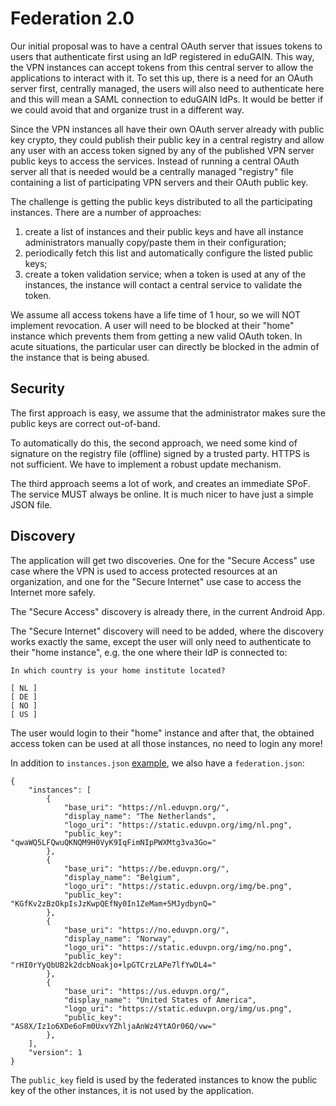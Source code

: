 # Federation 2.0

Our initial proposal was to have a central OAuth server that issues tokens to 
users that authenticate first using an IdP registered in eduGAIN. This way, the 
VPN instances can accept tokens from this central server to allow the 
applications to interact with it. To set this up, there is a need for an OAuth 
server first, centrally managed, the users will also need to authenticate here 
and this will mean a SAML connection to eduGAIN IdPs. It would be better if we
could avoid that and organize trust in a different way.

Since the VPN instances all have their own OAuth server already with public 
key crypto, they could publish their public key in a central registry and 
allow any user with an access token signed by any of the published VPN server 
public keys to access the services. Instead of running a central OAuth server 
all that is needed would be a centrally managed "registry" file containing a 
list of participating VPN servers and their OAuth public key.

The challenge is getting the public keys distributed to all the participating
instances. There are a number of approaches:

1. create a list of instances and their public keys and have all instance 
   administrators manually copy/paste them in their configuration;
2. periodically fetch this list and automatically configure the listed public 
   keys;
3. create a token validation service; when a token is used at any of the 
   instances, the instance will contact a central service to validate the 
   token.

We assume all access tokens have a life time of 1 hour, so we will NOT 
implement revocation. A user will need to be blocked at their "home" instance
which prevents them from getting a new valid OAuth token. In acute situations,
the particular user can directly be blocked in the admin of the instance that
is being abused.

## Security

The first approach is easy, we assume that the administrator makes sure the 
public keys are correct out-of-band.

To automatically do this, the second approach, we need some kind of signature 
on the registry file (offline) signed by a trusted party. HTTPS is not 
sufficient. We have to implement a robust update mechanism.

The third approach seems a lot of work, and creates an immediate SPoF. The 
service MUST always be online. It is much nicer to have just a simple JSON 
file.

## Discovery

The application will get two discoveries. One for the "Secure Access" use case
where the VPN is used to access protected resources at an organization, and one
for the "Secure Internet" use case to access the Internet more safely.

The "Secure Access" discovery is already there, in the current Android App. 

The "Secure Internet" discovery will need to be added, where the discovery 
works exactly the same, except the user will only need to authenticate to their
"home instance", e.g. the one where their IdP is connected to:

    In which country is your home institute located?
  
    [ NL ]
    [ DE ]
    [ NO ]
    [ US ]

The user would login to their "home" instance and after that, the obtained 
access token can be used at all those instances, no need to login any more!

In addition to `instances.json` 
[example](https://static.eduvpn.nl/instances.json), we also have a 
`federation.json`:

    {
        "instances": [
            {
                "base_uri": "https://nl.eduvpn.org/",
                "display_name": "The Netherlands",
                "logo_uri": "https://static.eduvpn.org/img/nl.png",
                "public_key": "qwaWQ5LFQwuQKNQM9H0VyK9IqFimNIpPWXMtg3va3Go="
            },
            {
                "base_uri": "https://be.eduvpn.org/",
                "display_name": "Belgium",
                "logo_uri": "https://static.eduvpn.org/img/be.png",
                "public_key": "KGfKv2zBzOkpIsJzKwpQEfNy0In1ZeMam+5MJydbynQ="
            },
            {
                "base_uri": "https://no.eduvpn.org/",
                "display_name": "Norway",
                "logo_uri": "https://static.eduvpn.org/img/no.png",
                "public_key": "rHI0rYyQbUB2k2dcbNoakjo+lpGTCrzLAPe7lfYwDL4="
            },
            {
                "base_uri": "https://us.eduvpn.org/",
                "display_name": "United States of America",
                "logo_uri": "https://static.eduvpn.org/img/us.png",
                "public_key": "AS8X/Iz1o6XDe6oFm0UxvYZhljaAnWz4YtAOr06Q/vw="
            },
        ],
        "version": 1
    }

The `public_key` field is used by the federated instances to know the public
key of the other instances, it is not used by the application.
